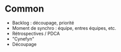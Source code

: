 # Common

- Backlog : découpage, priorité
- Moment de synchro : équipe, entres équipes, etc.
- Rétrospectives / PDCA
- "Cynefyn"
- Découpage
